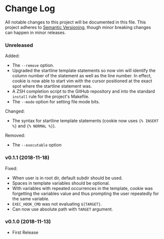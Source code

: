 # Change Log

All notable changes to this project will be documented in this file. This project adheres to
[Semantic Versioning](https://semver.org/), though minor breaking changes can happen in minor
releases.

### Unreleased

Added:

* The `--remove` option.
* Upgraded the startline template statements so now vim will identify the column number of the statement as well as the line number. In effect, cookie is now able to start vim with the cursor positioned at the exact spot where the startline statement was.
* A ZSH completion script to the GitHub repository and into the standard `install` rule for the project's Makefile.
* The `--mode` option for setting file mode bits.

Changed:

* The syntax for startline template statements (cookie now uses `{% INSERT %}` and `{% NORMAL %}`).

Removed:

* The `--executable` option

### v0.1.1 (2018-11-18)

Fixed:

* When user is in root dir, default subdir should be used.
* Spaces in template variables should be optional.
* With variables with repeated occurrences in the template, cookie was
  forgetting the variables value and thus prompting the user repeatedly
  for the same variable.
* `EXEC_HOOK_CMD` was not evaluating `${TARGET}`.
* Can now use absolute path with `TARGET` argument.

### v0.1.0 (2018-11-13)

* First Release
